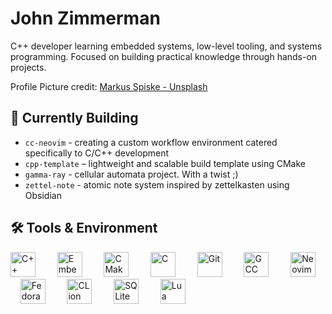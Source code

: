 # John Zimmerman

C++ developer learning embedded systems, low-level tooling, and systems programming. Focused on building practical knowledge through hands-on projects.

Profile Picture credit: <a href="https://unsplash.com/@markusspiske" target="_blank">Markus Spiske - Unsplash<a/>


## 🔧 Currently Building

* `cc-neovim` - creating a custom workflow environment catered specifically to C/C++ development
* `cpp-template` – lightweight and scalable build template using CMake
* `gamma-ray` - cellular automata project. With a twist ;)
* `zettel-note` - atomic note system inspired by zettelkasten using Obsidian


## 🛠️ Tools & Environment

<p align="left">
  <img src="https://cdn.jsdelivr.net/gh/devicons/devicon@latest/icons/cplusplus/cplusplus-original.svg" alt="C++" width="40" height="40" style="margin-right: 15px;" /> &nbsp &nbsp
  <img src="https://cdn.jsdelivr.net/gh/devicons/devicon@latest/icons/embeddedc/embeddedc-original-wordmark.svg" alt="Embedded C" width="40" height="40" style="margin-right: 15px;" /> &nbsp &nbsp
  <img src="https://cdn.jsdelivr.net/gh/devicons/devicon@latest/icons/cmake/cmake-original-wordmark.svg" alt="CMake" width="40" height="40" style="margin-right: 15px;" /> &nbsp &nbsp
  <img src="https://cdn.jsdelivr.net/gh/devicons/devicon@latest/icons/c/c-original.svg" alt="C" width="40" height="40" style="margin-right: 15px;" /> &nbsp &nbsp
  <img src="https://cdn.jsdelivr.net/gh/devicons/devicon@latest/icons/git/git-original.svg" alt="Git" width="40" height="40" style="margin-right: 15px;" /> &nbsp &nbsp
  <img src="https://cdn.jsdelivr.net/gh/devicons/devicon@latest/icons/gcc/gcc-original.svg" alt="GCC" width="40" height="40" style="margin-right: 15px;" /> &nbsp &nbsp
  <img src="https://cdn.jsdelivr.net/gh/devicons/devicon@latest/icons/neovim/neovim-original.svg" alt="Neovim" width="40" height="40" style="margin-right: 15px;" /> &nbsp &nbsp
  <img src="https://cdn.jsdelivr.net/gh/devicons/devicon@latest/icons/fedora/fedora-original.svg" alt="Fedora" width="40" height="40" style="margin-right: 15px;" /> &nbsp &nbsp
  <img src="https://cdn.jsdelivr.net/gh/devicons/devicon@latest/icons/clion/clion-original.svg" alt="CLion" width="40" height="40" style="margin-right: 15px;" /> &nbsp &nbsp
  <img src="https://cdn.jsdelivr.net/gh/devicons/devicon@latest/icons/sqlite/sqlite-original-wordmark.svg" alt="SQLite" width="40" height="40" style="margin-right: 15px;" /> &nbsp &nbsp
  <img src="https://cdn.jsdelivr.net/gh/devicons/devicon@latest/icons/lua/lua-original.svg" alt="Lua" width="40" height="40" />
</p>

